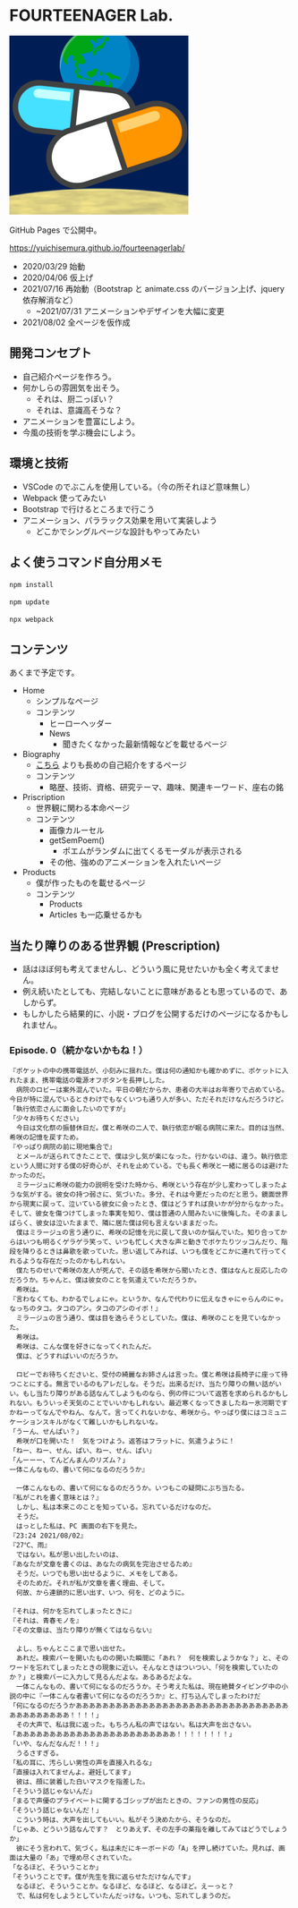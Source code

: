 # FOURTEENAGER Lab.

![favicon](./assets/14l-favicon.png)

GitHub Pages で公開中。

https://yuichisemura.github.io/fourteenagerlab/

- 2020/03/29 始動
- 2020/04/06 仮上げ
- 2021/07/16 再始動（Bootstrap と animate.css のバージョン上げ、jquery 依存解消など）
  - ~2021/07/31 アニメーションやデザインを大幅に変更
- 2021/08/02 全ページを仮作成

## 開発コンセプト

- 自己紹介ページを作ろう。
- 何かしらの雰囲気を出そう。
  - それは、厨二っぽい？
  - それは、意識高そうな？
- アニメーションを豊富にしよう。
- 今風の技術を学ぶ機会にしよう。

## 環境と技術

- VSCode のでぶこんを使用している。（今の所それほど意味無し）
- Webpack 使ってみたい
- Bootstrap で行けるところまで行こう
- アニメーション、パララックス効果を用いて実装しよう
  - どこかでシングルページな設計もやってみたい

## よく使うコマンド自分用メモ

`npm install`

`npm update`

`npx webpack`

## コンテンツ

あくまで予定です。

- Home
  - シンプルなページ
  - コンテンツ
    - ヒーローヘッダー
    - News
      - 聞きたくなかった最新情報などを載せるページ
- Biography
  - [こちら](https://yuichisemura.github.io/) よりも長めの自己紹介をするページ
  - コンテンツ
    - 略歴、技術、資格、研究テーマ、趣味、関連キーワード、座右の銘
- Priscription
  - 世界観に関わる本命ページ
  - コンテンツ
    - 画像カルーセル
    - getSemPoem()
      - ポエムがランダムに出てくるモーダルが表示される
    - その他、強めのアニメーションを入れたいページ
- Products
  - 僕が作ったものを載せるページ
  - コンテンツ
    - Products
    - Articles も一応乗せるかも

## 当たり障りのある世界観 (Prescription)

- 話はほぼ何も考えてませんし、どういう風に見せたいかも全く考えてません。
- 例え続いたとしても、完結しないことに意味があるとも思っているので、あしからず。
- もしかしたら結果的に、小説・ブログを公開するだけのページになるかもしれません。

### Episode. 0（続かないかもね！）

```
『ポケットの中の携帯電話が、小刻みに揺れた。僕は何の通知かも確かめずに、ポケットに入れたまま、携帯電話の電源オフボタンを長押しした。
　病院のロビーは案外混んでいた。平日の朝だからか、患者の大半はお年寄りで占めている。今日が特に混んでいるときわけでもなくいつも通り人が多い、ただそれだけなんだろうけど。
「執行依恋さんに面会したいのですが」
「少々お待ちください」
　今日は文化祭の振替休日だ。僕と希咲の二人で、執行依恋が眠る病院に来た。目的は当然、希咲の記憶を戻すため。
『やっぱり病院の前に現地集合で』
　とメールが送られてきたことで、僕は少し気が楽になった。行かないのは、違う。執行依恋という人間に対する僕の好奇心が、それを止めている。でも長く希咲と一緒に居るのは避けたかったのだ。
　ミラージュに希咲の能力の説明を受けた時から、希咲という存在が少し変わってしまったような気がする。彼女の持つ弱さに、気づいた。多分、それは今更だったのだと思う。鏡面世界から現実に戻って、泣いている彼女に会ったとき、僕はどうすれば良いかが分からなかった。そして、彼女を傷つけてしまった事実を知り、僕は普通の人間みたいに後悔した。そのまましばらく、彼女は泣いたままで、隣に居た僕は何も言えないままだった。
　僕はミラージュの言う通りに、希咲の記憶を元に戻して良いのか悩んでいた。知り合ってからはいつも明るくゲラゲラ笑って、いつも忙しく大きな声と動きでボケたりツッコんだり、階段を降りるときは鼻歌を歌っていた。思い返してみれば、いつも僕をどこかに連れて行ってくれるような存在だったのかもしれない。
　僕たちのせいで希咲の友人が死んで、その話を希咲から聞いたとき、僕はなんと反応したのだろうか。ちゃんと、僕は彼女のことを気遣えていただろうか。
　希咲は。
『言わなくても、わかるでしょにゃ。というか、なんで代わりに伝えなきゃにゃらんのにゃ。なっちのタコ。タコのアシ。タコのアシのイボ！』
　ミラージュの言う通り、僕は目を逸らそうとしていた。僕は、希咲のことを見ていなかった。
　希咲は。
　希咲は、こんな僕を好きになってくれたんだ。
　僕は、どうすればいいのだろうか。

　ロビーでお待ちくださいと、受付の綺麗なお姉さんは言った。僕と希咲は長椅子に座って待つことにする。無言でいるのもアレだしな。そうだ。出来るだけ、当たり障りの無い話がいい。もし当たり障りがある話なんてしようものなら、例の件について返答を求められるかもしれない。もういっそ天気のことでいいかもしれない。最近寒くなってきましたねー氷河期ですかねーってなんでやねん、なんて。言ってくれないかな、希咲から。やっぱり僕にはコミュニケーションスキルがなくて難しいかもしれないな。
「うーん、せんぱい？」
　希咲が口を開いた！　気をつけよう。返答はフラットに、気遣うように！
「ねー、ねー、せん、ぱい、ねー、せん、ぱい」
「んーーー、てんどんまんのリズム？」
一体こんなもの、書いて何になるのだろうか』

　一体こんなもの、書いて何になるのだろうか。いつもこの疑問にぶち当たる。
『私がこれを書く意味とは？』
　しかし、私は本来このことを知っている。忘れているだけなのだ。
　そうだ。
　はっとした私は、PC 画面の右下を見た。
『23:24 2021/08/02』
『27℃、雨』
　ではない。私が思い出したいのは、
『あなたが文章を書くのは、あなたの病気を完治させるため』
　そうだ。いつでも思い出せるように、メモをしてある。
　そのためだ。それが私が文章を書く理由、そして。
　何故、から連鎖的に思い出す、いつ、何を、どのように。

『それは、何かを忘れてしまったときに』
『それは、青春モノを』
『その文章は、当たり障りが無くてはならない』

　よし、ちゃんとここまで思い出せた。
　あれだ。検索バーを開いたものの開いた瞬間に「あれ？　何を検索しようかな？」と、そのワードを忘れてしまったときの現象に近い。そんなときはついつい、「何を検索していたのか？」と検索バーに入力して見るんだよな。あるあるだよな。
　一体こんなもの、書いて何になるのだろうか。そう考えた私は、現在絶賛タイピング中の小説の中に『一体こんな者書いて何になるのだろうか』と、打ち込んでしまったわけだ
「何になるのだろうかあああああああああああああああああああああああああああああああああああああああああ！！！！」
　その大声で、私は我に返った。もちろん私の声ではない。私は大声を出さない。
「ああああああああああああああああああああああああ！！！！！！！！」
「いや、なんだなんだ！！！」
　うるさすぎる。
「私の耳に、汚らしい男性の声を直接入れるな」
「直接は入れてませんよ。避妊してます」
　彼は、顔に装着した白いマスクを指差した。
「そういう話じゃないんだ」
「まるで声優のプライベートに関するゴシップが出たときの、ファンの男性の反応」
「そういう話じゃないんだ！」
　こういう時は、大声を出してもいい。私がそう決めたから、そうなのだ。
「じゃあ、どういう話なんです？　とりあえず、その左手の薬指を離してみてはどうでしょうか」
　彼にそう言われて、気づく。私は未だにキーボードの「A」を押し続けていた。見れば、画面は大量の「あ」で埋め尽くされていた。
「なるほど、そういうことか」
「そういうことです。僕が先生を我に返らせただけなんです」
　なるほど、そういうことか。なるほど、なるほど、なるほど。えーっと？
　で、私は何をしようとしていたんだっけな。いつも、忘れてしまうのだ。
```
